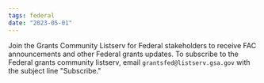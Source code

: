 ```yaml
---
tags: federal 
date: "2023-05-01"
---
```


Join the Grants Community Listserv for Federal stakeholders to receive FAC announcements and other Federal grants updates.  To subscribe to the Federal grants community listserv, email `grantsfed@listserv.gsa.gov` with the subject line "Subscribe."